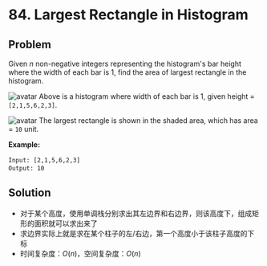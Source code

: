 # 84. Largest Rectangle in Histogram
## Problem

Given *n* non-negative integers representing the histogram's bar height where the width of each bar is 1, find the area of largest rectangle in the histogram.

 

![avatar](..\..\pic\l84-1.png)
Above is a histogram where width of each bar is 1, given height = `[2,1,5,6,2,3]`.

 

![avatar](..\..\pic\l84-2.png)
The largest rectangle is shown in the shaded area, which has area = `10` unit.

 

**Example:**

```
Input: [2,1,5,6,2,3]
Output: 10
```

## Solution

- 对于某个高度，使用单调栈分别求出其左边界和右边界，则该高度下，组成矩形的面积就可以求出来了
- 求边界实际上就是求在某个柱子的左/右边，第一个高度小于该柱子高度的下标
- 时间复杂度：$O(n)$，空间复杂度：$O(n)$